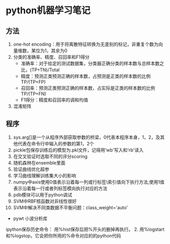 # python机器学习笔记

## 方法
1. one-hot encoding：用于将离散特征转换为无差别的标记，非重复个数为向量维数，某位为1，其余为0
2. 分类的准确率、精度、召回率和F1得分
   - 准确率：对于给定的测试数据集，分类器正确分类的样本数与总样本数之比，(TP+TN)/Total
   - 精度：预测正类预测正确的样本数，占预测是正类的样本数的比例 TP/(TP+FP)
   - 召回率：预测正类预测正确的样本数，占实际是正类的样本数的比例 TP/(TP+FN)
   - F1得分：精度和召回率的调和均值
3. 混淆矩阵

## 程序
1. sys.arg[]是一个从程序外部获取参数的桥梁，0代表本程序本身，1，2，及其他代表在命令行中输入的参数的第1，2个
2. pickle包保存训练后的模型为.pkl文件，记得用'wb'写入和'rb'读入
3. 在交叉验证时选取不同的评分scoring
4. 随机森林在ensemble里面
5. 验证曲线优化超参
6. 学习曲线理解训练集大小的影响
7. numpy中axis使用0值表示沿着每一列或行标签\索引值向下执行方法,使用1值表示沿着每一行或者列标签模向执行对应的方法
8. pdb模块可以用于python调试
9. SVM中RBF核函数对非线性很好
10. SVM中解决不同类数据不平衡问题：class_weight='auto'


* pywt 小波分析库

ipython保存历史命令：
用%hist保存后把%开头的删掉再执行。
2. 用%logstart和%logstop。它会把你所用的%命令对应的的python代码